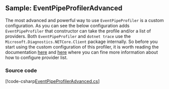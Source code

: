 ﻿---
uid: BenchmarkDotNet.Samples.IntroEventPipeProfilerAdvanced
---

## Sample: EventPipeProfilerAdvanced

The most advanced and powerful way to use `EventPipeProfiler` is a custom configuration. As you can see the below configuration adds `EventPipeProfiler` that constructor can take the profile and/or a list of providers. 
Both `EventPipeProfiler` and `dotnet trace` use the `Microsoft.Diagnostics.NETCore.Client` package internally. So before you start using the custom configuration of this profiler, it is worth reading the documentation [here](https://github.com/dotnet/diagnostics/blob/master/documentation/dotnet-trace-instructions.md) and [here](https://docs.microsoft.com/en-us/dotnet/core/diagnostics/dotnet-trace#dotnet-trace-collect) where you can fine more information about how to configure provider list.

### Source code

[!code-csharp[EventPipeProfilerAdvanced.cs](../../../samples/BenchmarkDotNet.Samples/IntroEventPipeProfilerAdvanced.cs)]